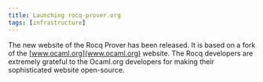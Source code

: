 ```yaml
---
title: Launching rocq-prover.org
tags: [infrastructure]
---
```


The new website of the Rocq Prover has been released. It is based on a fork of the [www.ocaml.org](www.ocaml.org) website.
The Rocq developers are extremely grateful to the Ocaml.org developers for making their sophisticated website open-source.


